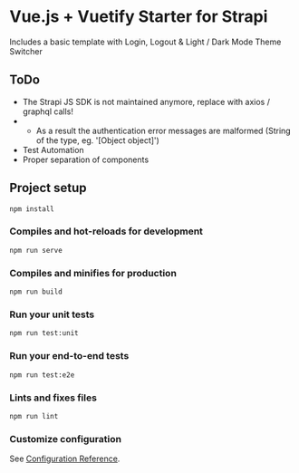 # Vue.js + Vuetify Starter for Strapi
Includes a basic template with Login, Logout & Light / Dark Mode Theme Switcher

## ToDo
- The Strapi JS SDK is not maintained anymore, replace with axios / graphql calls!
- - As a result the authentication error messages are malformed (String of the type, eg. '[Object object]')
- Test Automation
- Proper separation of components

## Project setup
```
npm install
```

### Compiles and hot-reloads for development
```
npm run serve
```

### Compiles and minifies for production
```
npm run build
```

### Run your unit tests
```
npm run test:unit
```

### Run your end-to-end tests
```
npm run test:e2e
```

### Lints and fixes files
```
npm run lint
```

### Customize configuration
See [Configuration Reference](https://cli.vuejs.org/config/).
